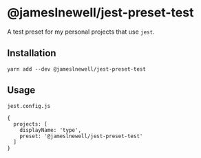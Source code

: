 # @jameslnewell/jest-preset-test

A test preset for my personal projects that use `jest`.

## Installation

```
yarn add --dev @jameslnewell/jest-preset-test
```

## Usage

`jest.config.js`

```
{
  projects: [
    displayName: 'type',
    preset: '@jameslnewell/jest-preset-test'
  ]
}
```
